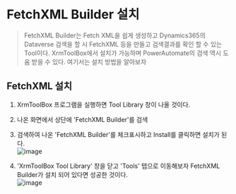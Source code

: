 # FetchXML Builder 설치
> FetchXML Builder는 Fetch XML을 쉽게 생성하고 Dynamics365의 Dataverse 검색을 할 시 FetchXML 등을 만들고 검색결과를 확인 할 수 있는 Tool이다. XrmToolBox에서 설치가 가능하며 PowerAutomate의 검색 역시 도움 받을 수 있다. 여기서는 설치 방법을 알아보자

## FetchXML 설치
1. XrmToolBox 프로그램을 실행하면 Tool Library 창이 나올 것이다.
2. 나온 화면에서 상단에 'FetchXML Builder'를 검색
3. 검색하여 나온 'FetchXML Builder'를 체크표시하고 Install를 클릭하면 설치가 된다. <br>![image](https://user-images.githubusercontent.com/39551265/156990708-992a8063-52a0-46f2-b017-88eb0732b4e3.png)<br>

4. 'XrmToolBox Tool Library' 창을 닫고 'Tools' 탭으로 이동해보자 FetchXML Builder가 설치 되어 있다면 성공한 것이다.<br>![image](https://user-images.githubusercontent.com/39551265/156991276-ae73a007-99c3-4d91-9b90-bc56be98af66.png)<br>